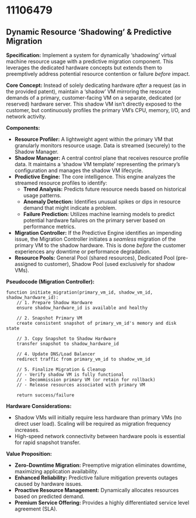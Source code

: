 # 11106479

## Dynamic Resource ‘Shadowing’ & Predictive Migration

**Specification:** Implement a system for dynamically ‘shadowing’ virtual machine resource usage with a predictive migration component. This leverages the dedicated hardware concepts but extends them to preemptively address potential resource contention or failure *before* impact.

**Core Concept:**  Instead of solely dedicating hardware *after* a request (as in the provided patent), maintain a ‘shadow’ VM mirroring the resource demands of a primary, customer-facing VM on a separate, dedicated (or reserved) hardware server.  This shadow VM isn’t directly exposed to the customer, but continuously profiles the primary VM’s CPU, memory, I/O, and network activity.

**Components:**

*   **Resource Profiler:** A lightweight agent within the primary VM that granularly monitors resource usage.  Data is streamed (securely) to the Shadow Manager.
*   **Shadow Manager:**  A central control plane that receives resource profile data.  It maintains a ‘shadow VM template’ representing the primary’s configuration and manages the shadow VM lifecycle.
*   **Predictive Engine:**  The core intelligence. This engine analyzes the streamed resource profiles to identify:
    *   **Trend Analysis:** Predicts future resource needs based on historical usage patterns.
    *   **Anomaly Detection:** Identifies unusual spikes or dips in resource demand that might indicate a problem.
    *   **Failure Prediction:**  Utilizes machine learning models to predict potential hardware failures on the primary server based on performance metrics.
*   **Migration Controller:**  If the Predictive Engine identifies an impending issue, the Migration Controller initiates a *seamless* migration of the primary VM to the shadow hardware.  This is done *before* the customer experiences any downtime or performance degradation.
*   **Resource Pools:** General Pool (shared resources), Dedicated Pool (pre-assigned to customer), Shadow Pool (used exclusively for shadow VMs).

**Pseudocode (Migration Controller):**

```
function initiate_migration(primary_vm_id, shadow_vm_id, shadow_hardware_id):
    // 1. Prepare Shadow Hardware
    ensure shadow_hardware_id is available and healthy

    // 2. Snapshot Primary VM
    create consistent snapshot of primary_vm_id's memory and disk state

    // 3. Copy Snapshot to Shadow Hardware
    transfer snapshot to shadow_hardware_id

    // 4. Update DNS/Load Balancer
    redirect traffic from primary_vm_id to shadow_vm_id

    // 5. Finalize Migration & Cleanup
    // - Verify shadow VM is fully functional
    // - Decommission primary VM (or retain for rollback)
    // - Release resources associated with primary VM

    return success/failure
```

**Hardware Considerations:**

*   Shadow VMs will initially require less hardware than primary VMs (no direct user load).  Scaling will be required as migration frequency increases.
*   High-speed network connectivity between hardware pools is essential for rapid snapshot transfer.

**Value Proposition:**

*   **Zero-Downtime Migration:**  Preemptive migration eliminates downtime, maximizing application availability.
*   **Enhanced Reliability:**  Predictive failure mitigation prevents outages caused by hardware issues.
*   **Proactive Resource Management:**  Dynamically allocates resources based on predicted demand.
*   **Premium Service Offering:**  Provides a highly differentiated service level agreement (SLA).